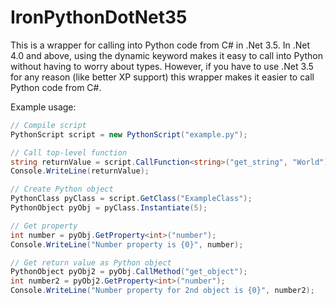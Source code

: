IronPythonDotNet35
==================

This is a wrapper for calling into Python code from C# in .Net 3.5. In .Net 4.0 and above, using the dynamic keyword makes it easy to call into Python without having to worry about types. However, if you have to use .Net 3.5 for any reason (like better XP support) this wrapper makes it easier to call Python code from C#.

Example usage:

```C#
// Compile script
PythonScript script = new PythonScript("example.py");

// Call top-level function
string returnValue = script.CallFunction<string>("get_string", "World");
Console.WriteLine(returnValue);

// Create Python object
PythonClass pyClass = script.GetClass("ExampleClass");
PythonObject pyObj = pyClass.Instantiate(5);

// Get property
int number = pyObj.GetProperty<int>("number");
Console.WriteLine("Number property is {0}", number);

// Get return value as Python object
PythonObject pyObj2 = pyObj.CallMethod("get_object");
int number2 = pyObj2.GetProperty<int>("number");
Console.WriteLine("Number property for 2nd object is {0}", number2);
```

